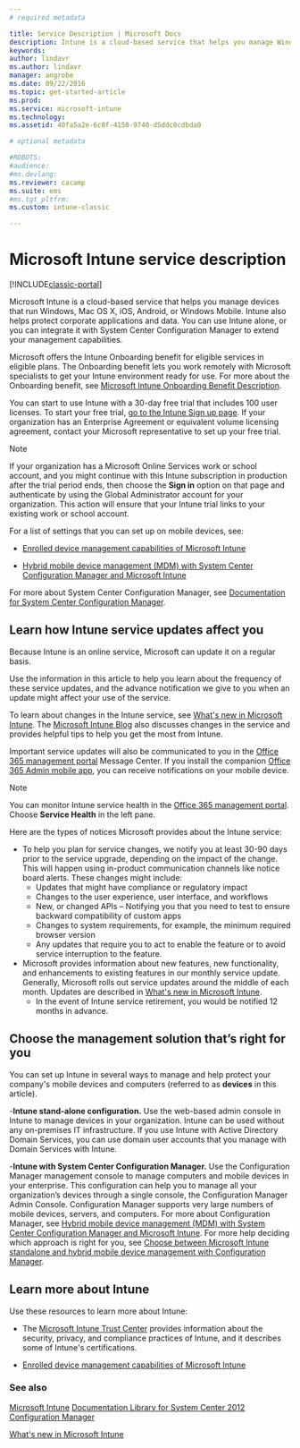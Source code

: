 ```yaml
---
# required metadata

title: Service Description | Microsoft Docs
description: Intune is a cloud-based service that helps you manage Windows, iOS, Mac OS X, Android, and Windows Mobile devices.
keywords:
author: lindavr
ms.author: lindavr
manager: angrobe
ms.date: 09/22/2016
ms.topic: get-started-article
ms.prod:
ms.service: microsoft-intune
ms.technology:
ms.assetid: 40fa5a2e-6c0f-4150-9740-d5ddc0cdbda0

# optional metadata

#ROBOTS:
#audience:
#ms.devlang:
ms.reviewer: cacamp
ms.suite: ems
#ms.tgt_pltfrm:
ms.custom: intune-classic

---
```


# Microsoft Intune service description

[!INCLUDE[classic-portal](../includes/classic-portal.md)]

Microsoft Intune is a cloud-based service that helps you manage devices that run Windows, Mac OS X, iOS, Android, or Windows Mobile. Intune also helps protect corporate applications and data. You can use Intune alone, or you can integrate it with System Center Configuration Manager to extend your management capabilities.

Microsoft offers the Intune Onboarding benefit for eligible services in eligible plans. The Onboarding benefit lets you work remotely with Microsoft specialists to get your Intune environment ready for use. For more about the Onboarding benefit, see [Microsoft Intune Onboarding Benefit Description](http://go.microsoft.com/fwlink/?LinkId=619281).

You can start to use Intune with a 30-day free trial that includes 100 user licenses. To start your free trial, [go to the Intune Sign up page](http://www.microsoft.com/en-us/server-cloud/products/microsoft-intune/). If your organization has an Enterprise Agreement or equivalent volume licensing agreement, contact your Microsoft representative to set up your free trial.

> [!NOTE]
> If your organization has a Microsoft Online Services work or school account, and you might continue with this Intune subscription in production after the trial period ends, then choose the **Sign in** option on that page and authenticate by using the Global Administrator account for your organization. This action will ensure that your Intune trial links to your existing work or school account.

For a list of settings that you can set up on mobile devices, see:

-   [Enrolled device management capabilities of Microsoft Intune](/intune/get-started/mobile-device-management-capabilities-in-microsoft-intune)

-   [Hybrid mobile device management (MDM) with System Center Configuration Manager and Microsoft Intune](https://technet.microsoft.com/library/mt627883.aspx)

For more about System Center Configuration Manager, see [Documentation  for System Center Configuration Manager](https://technet.microsoft.com/library/mt346023.aspx).

## Learn how Intune service updates affect you
Because Intune is an online service, Microsoft can update it on a regular basis.

Use the information in this article to help you learn about the frequency of these service updates, and the advance notification we give to you when an update might affect your use of the service.

To learn about changes in the  Intune service, see [What's new in Microsoft Intune](/intune/deploy-use/whats-new-in-microsoft-intune). The [Microsoft Intune Blog](http://blogs.technet.com/b/microsoftintune/) also discusses changes in the service and provides helpful tips to help you get the most from Intune.

Important service updates will also be communicated to you in the [Office 365 management portal](https://portal.office.com/Admin/Default.aspx) Message Center. If you install the companion [Office 365 Admin mobile app](https://support.office.com/article/Office-365-Admin-Mobile-App-e16f6421-2a1a-4142-bf9d-9846600a060a), you can receive notifications on your mobile device.

> [!NOTE]
> You can monitor Intune service health in the [Office 365 management portal](https://portal.office.com/Admin/Default.aspx). Choose **Service Health** in the left pane.  

Here are the types of notices Microsoft provides about the Intune service:
-   To help you plan for service changes, we notify you at least 30-90 days prior to the service upgrade, depending on the impact of the change. This will happen using in-product communication channels like notice board alerts. These changes might include:
    * Updates that might have compliance or regulatory impact
    * Changes to the user experience, user interface, and workflows
    * New, or changed APIs – Notifying you that you need to test to ensure backward compatibility of custom apps
    * Changes to system requirements, for example, the minimum required browser version
    * Any updates that require you to act to enable the feature or to avoid service interruption to the feature.
-   Microsoft provides information about new features, new functionality, and enhancements to existing features in our monthly service update. Generally, Microsoft rolls out service updates around the middle of each month. Updates are described in  [What's new in Microsoft Intune](/intune/deploy-use/whats-new-in-microsoft-intune).
    -   In the event of Intune service retirement, you would be notified 12 months in advance.

## Choose the management solution that’s right for you
You can set up Intune in several ways to manage and help protect your company's mobile devices and computers (referred to as **devices** in this article).

-**Intune stand-alone configuration.** Use the web-based admin console in Intune to manage devices in your organization. Intune can be used without any on-premises IT infrastructure. If you use Intune with Active Directory Domain Services, you can use domain user accounts that you manage with Domain Services with Intune.

-**Intune with System Center Configuration Manager.** Use the Configuration Manager management console to manage computers and mobile devices in your enterprise. This configuration can help you to manage all your organization’s devices through a single console, the Configuration Manager Admin Console. Configuration Manager supports very large numbers of mobile devices, servers, and computers. For more about Configuration Manager, see [Hybrid mobile device management (MDM) with System Center Configuration Manager and Microsoft Intune](https://technet.microsoft.com/library/mt627883.aspx). For more help deciding which approach is right for you, see [Choose between Microsoft Intune standalone and hybrid mobile device management with Configuration Manager](https://technet.microsoft.com/en-us/library/mt706478.aspx).


## Learn more about Intune
Use these resources to learn more about Intune:

- The [Microsoft Intune Trust Center](http://www.microsoft.com/en-us/server-cloud/products/intune-trust-center/) provides information about the security, privacy, and compliance practices of Intune, and it describes some of Intune's certifications.

- [Enrolled device management capabilities of Microsoft Intune](/intune/get-started/mobile-device-management-capabilities-in-microsoft-intune)

### See also
[Microsoft Intune](https://docs.microsoft.com/intune/)
[Documentation Library for System Center 2012 Configuration Manager](https://technet.microsoft.com/library/gg682041.aspx)

[What's new in Microsoft Intune](/intune/deploy-use/whats-new-in-microsoft-intune)

